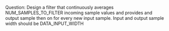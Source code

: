 Question: 
Design a filter that continuously averages NUM_SAMPLES_TO_FILTER incoming sample values and provides
and output sample then on for every new input sample. Input and output sample width should be 
DATA_INPUT_WIDTH



